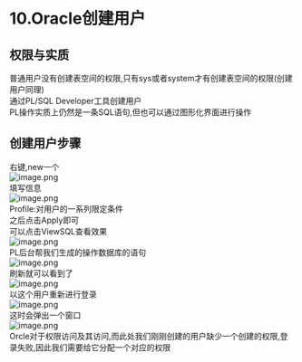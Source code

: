 # 10.Oracle创建用户

<a name="Re9EX"></a>
## 权限与实质
普通用户没有创建表空间的权限,只有sys或者system才有创建表空间的权限(创建用户同理)<br />通过PL/SQL Developer工具创建用户<br />PL操作实质上仍然是一条SQL语句,但也可以通过图形化界面进行操作

<a name="hKGgD"></a>
## 创建用户步骤
右键,new一个<br />![image.png](https://cdn.nlark.com/yuque/0/2019/png/349894/1560861077865-9683577f-a057-49ea-915a-1fcc97809ed6.png#align=left&display=inline&height=288&name=image.png&originHeight=575&originWidth=588&size=121703&status=done&width=294)<br />填写信息<br />![image.png](https://cdn.nlark.com/yuque/0/2019/png/349894/1560861153620-a0093fbb-15ec-47b6-a3af-5a1e6f1db413.png#align=left&display=inline&height=126&name=image.png&originHeight=251&originWidth=508&size=49538&status=done&width=254)<br />Profile:对用户的一系列限定条件<br />之后点击Apply即可<br />可以点击ViewSQL查看效果<br />![image.png](https://cdn.nlark.com/yuque/0/2019/png/349894/1560861238179-b1c41c0f-4ae8-42ae-b184-96175cb3e6ee.png#align=left&display=inline&height=335&name=image.png&originHeight=670&originWidth=1113&size=95629&status=done&width=556.5)<br />PL后台帮我们生成的操作数据库的语句<br />![image.png](https://cdn.nlark.com/yuque/0/2019/png/349894/1560861248860-3b0edd37-a5c9-4fa2-abdd-bea3821d57e0.png#align=left&display=inline&height=81&name=image.png&originHeight=162&originWidth=306&size=38274&status=done&width=153)<br />刷新就可以看到了<br />![image.png](https://cdn.nlark.com/yuque/0/2019/png/349894/1560861280172-77d695ff-ed2e-42fa-b8f9-09ad26315db1.png#align=left&display=inline&height=98&name=image.png&originHeight=195&originWidth=239&size=34034&status=done&width=119.5)<br />以这个用户重新进行登录<br />![image.png](https://cdn.nlark.com/yuque/0/2019/png/349894/1560861295728-7ba3ffba-b4da-4c0b-b189-7908c8592838.png#align=left&display=inline&height=110&name=image.png&originHeight=219&originWidth=473&size=57989&status=done&width=236.5)<br />这时会弹出一个窗口<br />![image.png](https://cdn.nlark.com/yuque/0/2019/png/349894/1560861312056-bf9501ad-1a29-4272-93aa-ce10c05eed56.png#align=left&display=inline&height=130&name=image.png&originHeight=260&originWidth=502&size=56295&status=done&width=251)<br />Orcle对于权限访问及其访问,而此处我们刚刚创建的用户缺少一个创建的权限,登录失败,因此我们需要给它分配一个对应的权限
